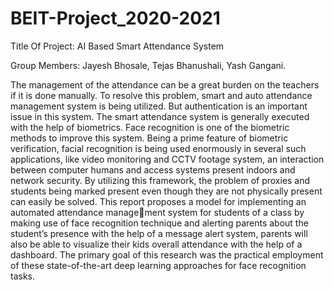 # BEIT-Project_2020-2021

Title Of Project: AI Based Smart Attendance System

Group Members: Jayesh Bhosale, Tejas Bhanushali, Yash
Gangani.

The management of the attendance can be a great burden on the teachers if it is done
manually. To resolve this problem, smart and auto attendance management system is being
utilized. But authentication is an important issue in this system. The smart attendance
system is generally executed with the help of biometrics. Face recognition is one of the
biometric methods to improve this system. Being a prime feature of biometric verification,
facial recognition is being used enormously in several such applications, like video monitoring
and CCTV footage system, an interaction between computer humans and access systems
present indoors and network security. By utilizing this framework, the problem of proxies
and students being marked present even though they are not physically present can easily be
solved. This report proposes a model for implementing an automated attendance management system for students of a class by making use of face recognition technique and alerting
parents about the student’s presence with the help of a message alert system, parents will
also be able to visualize their kids overall attendance with the help of a dashboard. The
primary goal of this research was the practical employment of these state-of-the-art deep
learning approaches for face recognition tasks.
